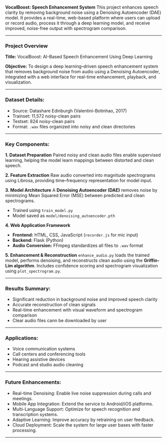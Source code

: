 **VocalBoost: Speech Enhancement System**
This project enhances speech clarity by removing background noise using a Denoising Autoencoder (DAE) model. It provides a real-time, web-based platform where users can upload or record audio, process it through a deep learning model, and receive improved, noise-free output with spectrogram comparison.

---

### **Project Overview**

**Title:**
VocalBoost: AI-Based Speech Enhancement Using Deep Learning

**Objective:**
To design a deep learning–driven speech enhancement system that removes background noise from audio using a Denoising Autoencoder, integrated with a web interface for real-time enhancement, playback, and visualization.

---

### **Dataset Details:**

* Source: Datashare Edinburgh (Valentini-Botinhao, 2017)
* Trainset: 11,572 noisy-clean pairs
* Testset: 824 noisy-clean pairs
* Format: `.wav` files organized into noisy and clean directories

---

### **Key Components:**

**1. Dataset Preparation**
Paired noisy and clean audio files enable supervised learning, helping the model learn mappings between distorted and clean speech.

**2. Feature Extraction**
Raw audio converted into magnitude spectrograms using Librosa, providing time–frequency representation for model input.

**3. Model Architecture**
A **Denoising Autoencoder (DAE)** removes noise by minimizing Mean Squared Error (MSE) between predicted and clean spectrograms.

* Trained using `train_model.py`
* Model saved as `model/denoising_autoencoder.pth`

**4. Web Application Framework**

* **Frontend:** HTML, CSS, JavaScript (`recorder.js` for mic input)
* **Backend:** Flask (Python)
* **Audio Conversion:** FFmpeg standardizes all files to `.wav` format

**5. Enhancement & Reconstruction**
`enhance_audio.py` loads the trained model, performs denoising, and reconstructs clean audio using the **Griffin-Lim algorithm**.
Includes confidence scoring and spectrogram visualization using `plot_spectrogram.py`.

---

### **Results Summary:**

* Significant reduction in background noise and improved speech clarity
* Accurate reconstruction of clean signals
* Real-time enhancement with visual waveform and spectrogram comparison
* Clear audio files cann be downloaded by user

---

### **Applications:**

* Voice communication systems
* Call centers and conferencing tools
* Hearing assistive devices
* Podcast and studio audio cleaning

---

### **Future Enhancements:**

* Real-time Denoising: Enable live noise suppression during calls and meetings.
* Mobile App Integration: Extend the service to Android/iOS platforms.
* Multi-Language Support: Optimize for speech recognition and transcription systems.
* Adaptive Learning: Improve accuracy by retraining on user feedback.
* Cloud Deployment: Scale the system for large user bases with faster processing.

---
